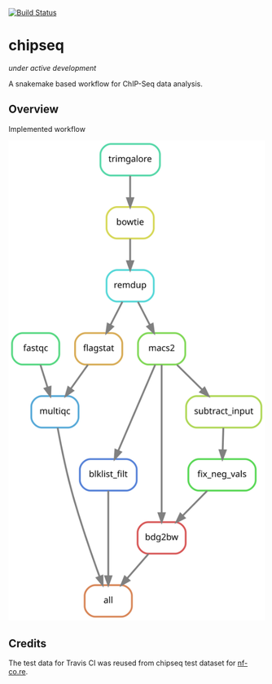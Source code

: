 [![Build Status](https://travis-ci.org/pd321/chipseq.svg?branch=master)](https://travis-ci.org/pd321/chipseq)

# chipseq

*under active development*

A snakemake based workflow for ChIP-Seq data analysis.

## Overview
Implemented workflow

![dag](assets/dag.svg)


## Credits

The test data for Travis CI was reused from chipseq test dataset for [nf-co.re](https://github.com/nf-core/test-datasets/tree/chipseq).


